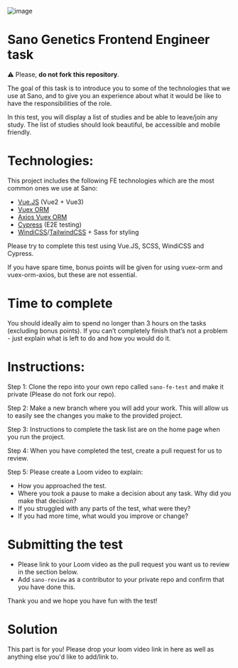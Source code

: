 ![image](https://user-images.githubusercontent.com/13378850/176657886-e99a1dff-afcf-431f-a093-757cddba0d15.png)

# Sano Genetics Frontend Engineer task

⚠️ Please, **do not fork this repository**.

The goal of this task is to introduce you to some of the technologies that we use at Sano, and to give you an experience about what it would be like to have the responsibilities of the role. 

In this test, you will display a list of studies and be able to leave/join any study. The list of studies should look beautiful, be accessible and mobile friendly.

# Technologies:
This project includes the following FE technologies which are the most common ones we use at Sano:
- <a href="https://vuejs.org/guide/introduction.html" target="_blank">Vue.JS</a> (Vue2 + Vue3)
- <a href="https://vuex-orm.org/" target="_blank">Vuex ORM</a>
- <a href="https://vuex-orm.github.io/plugin-axios/" target="_blank">Axios Vuex ORM</a>
- <a href="https://www.cypress.io/" target="_blank">Cypress</a> (E2E testing)
- <a href="https://windicss.org/" target="_blank">WindiCSS</a>/<a href="https://tailwindcss.com/" target="_blank">TailwindCSS</a> + Sass for styling

Please try to complete this test using Vue.JS, SCSS, WindiCSS and Cypress.

If you have spare time, bonus points will be given for using vuex-orm and vuex-orm-axios, but these are not essential.

# Time to complete
You should ideally aim to spend no longer than 3 hours on the tasks (excluding bonus points). If you can’t completely finish that’s not a problem - just explain what is left to do and how you would do it.

# Instructions:
Step 1: Clone the repo into your own repo called `sano-fe-test` and make it private (Please do not fork our repo).

Step 2: Make a new branch where you will add your work. This will allow us to easily see the changes you make to the provided project.

Step 3: Instructions to complete the task list are on the home page when you run the project.

Step 4: When you have completed the test, create a pull request for us to review.

Step 5: Please create a Loom video to explain:
  -  How you approached the test.
  -  Where you took a pause to make a decision about any task. Why did you make that decision?
  -  If you struggled with any parts of the test, what were they?
  -  If you had more time, what would you improve or change?

# Submitting the test

- Please link to your Loom video as the pull request you want us to review in the section below.
- Add `sano-review` as a contributor to your private repo and confirm that you have done this.

Thank you and we hope you have fun with the test!

# Solution

This part is for you! Please drop your loom video link in here as well as anything else you'd like to add/link to.
